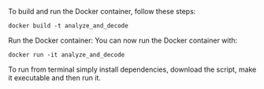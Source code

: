 To build and run the Docker container, follow these steps:

    docker build -t analyze_and_decode

Run the Docker container: You can now run the Docker container with:

    docker run -it analyze_and_decode

To run from terminal simply install dependencies, download the script, make it executable and then run it.
